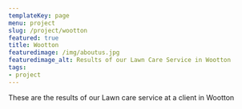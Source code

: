 ```yaml
---
templateKey: page
menu: project
slug: /project/wootton
featured: true
title: Wootton
featuredimage: /img/aboutus.jpg
featuredimage_alt: Results of our Lawn Care Service in Wootton
tags:
- project
---
```

These are the results of our Lawn care service at a client in Wootton


